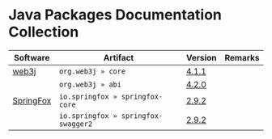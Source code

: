 # Java Packages Documentation Collection


| Software | Artifact | Version | Remarks |
| -------- | ------- | ------- | ------- |
| [web3j](https://web3j.io/) | `org.web3j » core` | [4.1.1](org.web3j.core/4.1.1/index.html) |   |
|   | `org.web3j » abi` | [4.2.0](org.web3j.abi/4.2.0/index.html) |   |
| [SpringFox](https://springfox.github.io/springfox/) | `io.springfox » springfox-core` | [2.9.2](io.springfox.springfox-core/2.9.2/index.html) |   |
|   | `io.springfox » springfox-swagger2` | [2.9.2](io.springfox.springfox-swagger2/2.9.2/index.html) |   |

